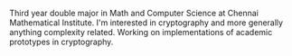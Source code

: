 Third year double major in Math and Computer Science at Chennai Mathematical Institute. I'm interested in cryptography and more generally anything complexity related. Working on implementations of academic prototypes in cryptography.

<!---
matcauthon49/matcauthon49 is a ✨ special ✨ repository because its `README.md` (this file) appears on your GitHub profile.
You can click the Preview link to take a look at your changes.
--->

